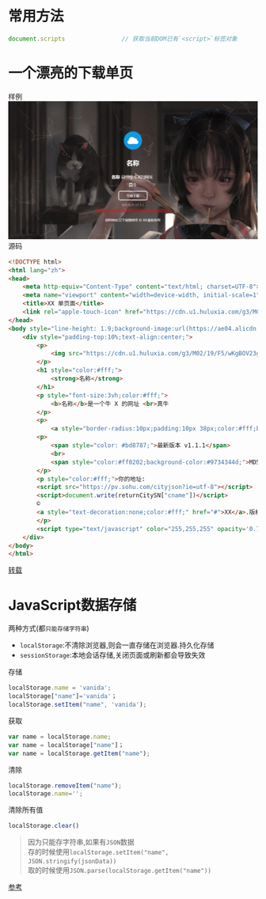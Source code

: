 # 常用方法
```javascript
document.scripts                // 获取当前DOM已有`<script>`标签对象
```

# 一个漂亮的下载单页
样例  
![图片](../images/e17fbd.png)  
源码  

```html
<!DOCTYPE html>
<html lang="zh">
<head>
	<meta http-equiv="Content-Type" content="text/html; charset=UTF-8">
	<meta name="viewport" content="width=device-width, initial-scale=1" />
	<title>XX 单页面</title>
	<link rel="apple-touch-icon" href="https://cdn.u1.huluxia.com/g3/M02/19/F5/wKgBOV23guqAIvy8AAAlSkLYaV8350.png">
</head>
<body style="line-height: 1.9;background-image:url(https://ae04.alicdn.com/kf/U754455a2964d4bc2b409d068186665cfy.jpeg);">
	<div style="padding-top:10%;text-align:center;">
		<p>
			<img src="https://cdn.u1.huluxia.com/g3/M02/19/F5/wKgBOV23guqAIvy8AAAlSkLYaV8350.png" width="100">
		</p>
		<h1 style="color:#fff;">
			<strong>名称</strong>
		</h1>
		<p style="font-size:3vh;color:#fff;">
			<b>名称</b>是一个牛 X 的网址 <br>真牛
		</p>
		<p>
			<a style="border-radius:10px;padding:10px 38px;color:#fff;border-style:solid;text-decoration:none;" href="https://cdn.mom1.cn/wordpress/wordpress.zip">立即下载</a>
		<p>
			<span style="color: #bd8787;">最新版本 v1.1.1</span>
			<br>
			<span style="color:#ff0202;background-color:#9734344d;">MD5 值：E10ADC3949BA59ABBE56E057F20F883E</span>
		</p>
		<p style="color:#fff;">你的地址:
		<script src="https://pv.sohu.com/cityjson?ie=utf-8"></script>
		<script>document.write(returnCitySN["cname"])</script>  
		© 
		<a style="text-decoration:none;color:#fff;" href="#">XX</a>.版权所有
		</p>
		<script type="text/javascript" color="255,255,255" opacity='0.7' zIndex="-2" count="200" src="https://cdn.bootcss.com/canvas-nest.js/1.0.0/canvas-nest.min.js"></script>
	</div>
</body>
</html>
```

[转载](https://blog.kieng.cn/1798.html)

# JavaScript数据存储
两种方式(都`只能存储字符串`)
* `localStorage`:不清除浏览器,则会一直存储在浏览器.持久化存储
* `sessionStorage`:本地会话存储,关闭页面或刷新都会导致失效

存储
```javascript
localStorage.name = 'vanida';
localStorage["name"]='vanida'； 
localStorage.setItem("name", 'vanida'); 
```
获取
```javascript
var name = localStorage.name;
var name = localStorage["name"]； 
var name = localStorage.getItem("name");
```
清除
```javascript
localStorage.removeItem("name");
localStorage.name='';
```
清除所有值
```javascript
localStorage.clear() 
```
> 因为只能存字符串,如果有`JSON`数据  
> 存的时候使用`localStorage.setItem("name", JSON.stringify(jsonData))`  
> 取的时候使用`JSON.parse(localStorage.getItem("name"))`

[参考](https://www.cnblogs.com/wuweb/p/7846752.html)
